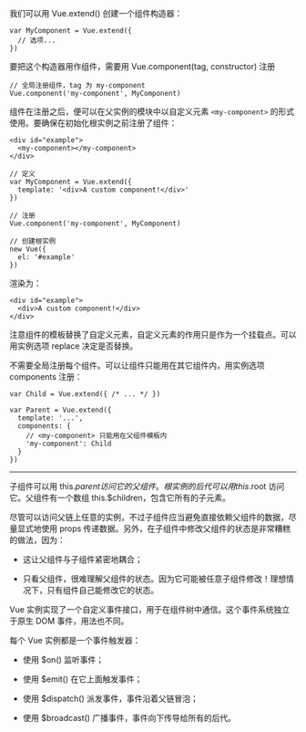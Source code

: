 我们可以用 Vue.extend() 创建一个组件构造器：

	var MyComponent = Vue.extend({
	  // 选项...
	})

要把这个构造器用作组件，需要用 Vue.component(tag, constructor) 注册 

	// 全局注册组件，tag 为 my-component
	Vue.component('my-component', MyComponent)

组件在注册之后，便可以在父实例的模块中以自定义元素 `<my-component>` 的形式使用。要确保在初始化根实例之前注册了组件：

	<div id="example">
	  <my-component></my-component>
	</div>

	// 定义
	var MyComponent = Vue.extend({
	  template: '<div>A custom component!</div>'
	})

	// 注册
	Vue.component('my-component', MyComponent)

	// 创建根实例
	new Vue({
	  el: '#example'
	})

渲染为：

	<div id="example">
	  <div>A custom component!</div>
	</div>

注意组件的模板替换了自定义元素，自定义元素的作用只是作为一个挂载点。可以用实例选项 replace 决定是否替换。

不需要全局注册每个组件。可以让组件只能用在其它组件内，用实例选项 components 注册：

	var Child = Vue.extend({ /* ... */ })

	var Parent = Vue.extend({
	  template: '...',
	  components: {
	    // <my-component> 只能用在父组件模板内
	    'my-component': Child
	  }
	})


----------------


子组件可以用 this.$parent 访问它的父组件。根实例的后代可以用 this.$root 访问它。父组件有一个数组 this.$children，包含它所有的子元素。

尽管可以访问父链上任意的实例，不过子组件应当避免直接依赖父组件的数据，尽量显式地使用 props 传递数据。另外，在子组件中修改父组件的状态是非常糟糕的做法，因为：

* 这让父组件与子组件紧密地耦合；

* 只看父组件，很难理解父组件的状态。因为它可能被任意子组件修改！理想情况下，只有组件自己能修改它的状态。

Vue 实例实现了一个自定义事件接口，用于在组件树中通信。这个事件系统独立于原生 DOM 事件，用法也不同。

每个 Vue 实例都是一个事件触发器：

* 使用 $on() 监听事件；

* 使用 $emit() 在它上面触发事件；

* 使用 $dispatch() 派发事件，事件沿着父链冒泡；

* 使用 $broadcast() 广播事件，事件向下传导给所有的后代。
